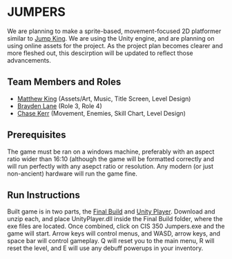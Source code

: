 # JUMPERS

We are planning to make a sprite-based, movement-focused 2D platformer similar to [Jump King](https://nexile.se/jump-king/). We are using the Unity engine, and are planning on using online assets for the project. As the project plan becomes clearer and more fleshed out, this descirption will be updated to reflect those advancements.

## Team Members and Roles

* [Matthew King](https://github.com/mattbryanking/CIS350-HW2-King) (Assets/Art, Music, Title Screen, Level Design)
* [Brayden Lane](https://github.com/brayden57/CIS350-HW2-Lane.git) (Role 3, Role 4)
* [Chase Kerr](https://github.com/madskillzx4/CIS305-HW2-Kerr) (Movement, Enemies, Skill Chart, Level Design)

## Prerequisites

The game must be ran on a windows machine, preferably with an aspect ratio wider than 16:10 (although the game will be formatted correctly and will run perfectly with any asepct ratio or resolution. Any modern (or just non-ancient) hardware will run the game fine. 

## Run Instructions

Built game is in two parts, the [Final Build](https://github.com/mattbryanking/GVSU-CIS350-JUMPERS/blob/master/artifacts/game/Final%20Build.rar) and [Unity Player](https://github.com/mattbryanking/GVSU-CIS350-JUMPERS/blob/master/artifacts/game/UnityPlayer.rar). Download and unzip each, and place UnityPlayer.dll inside the Final Build folder, where the exe files are located. Once combined, click on CIS 350 Jumpers.exe and the game will start. Arrow keys will control menus, and WASD, arrow keys, and space bar will control gameplay. Q will reset you to the main menu, R will reset the level, and E will use any debuff powerups in your inventory.
